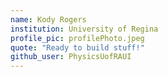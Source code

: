 ```yaml
---
name: Kody Rogers
institution: University of Regina
profile_pic: profilePhoto.jpeg
quote: "Ready to build stuff!"
github_user: PhysicsUofRAUI
---
```

